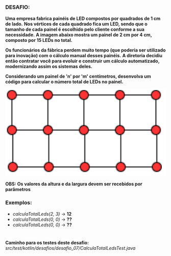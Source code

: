 #

<h3>DESAFIO:</h3>

**Uma empresa fabrica painéis de LED compostos por quadrados de 1 cm de lado.**
**Nos vértices de cada quadrado fica um LED, sendo que o tamanho de cada painel é escolhido pelo cliente conforme a sua necessidade.**
**A imagem abaixo mostra um painel de 2 cm por 4 cm, composto por 15 LEDs no total.**

**Os funcionários da fábrica perdem muito tempo (que poderia ser utilizado para inovação) com o cálculo manual desses painéis.**
**A diretoria decidiu então contratar você para evoluir e construir um cálculo automatizado, modernizando assim os sistemas deles.**

**Considerando um painel de 'n' por 'm' centímetros, desenvolva um código para calcular o número total de LEDs no painel.**

![imagem do desafio 7](https://github.com/jeffersontavaresdm/desafios/blob/main/src/main/resources/desafio_07-img.png)

**OBS: Os valores da altura e da largura devem ser recebidos por parâmetros**

<h3>Exemplos:</h3>

- _calculaTotalLeds(2, 3)_ → **12**
- _calculaTotalLeds(0, 0)_ → **??**
- _calculaTotalLeds(0, 0)_ → **??**

#

**Caminho para os testes deste desafio:** _src/test/kotlin/desafios/desafio_07/CalculaTotalLedsTest.java_
